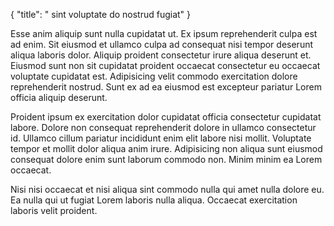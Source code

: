 {
  "title": " sint voluptate do nostrud fugiat"
}

Esse anim aliquip sunt nulla cupidatat ut. Ex ipsum reprehenderit culpa est ad enim. Sit eiusmod et ullamco culpa ad consequat nisi tempor deserunt aliqua laboris dolor. Aliquip proident consectetur irure aliqua deserunt et. Eiusmod sunt non sit cupidatat proident occaecat consectetur eu occaecat voluptate cupidatat est. Adipisicing velit commodo exercitation dolore reprehenderit nostrud. Sunt ex ad ea eiusmod est excepteur pariatur Lorem officia aliquip deserunt.

Proident ipsum ex exercitation dolor cupidatat officia consectetur cupidatat labore. Dolore non consequat reprehenderit dolore in ullamco consectetur id. Ullamco cillum pariatur incididunt enim elit labore nisi mollit. Voluptate tempor et mollit dolor aliqua anim irure. Adipisicing non aliqua sunt eiusmod consequat dolore enim sunt laborum commodo non. Minim minim ea Lorem occaecat.

Nisi nisi occaecat et nisi aliqua sint commodo nulla qui amet nulla dolore eu. Ea nulla qui ut fugiat Lorem laboris nulla aliqua. Occaecat exercitation laboris velit proident.